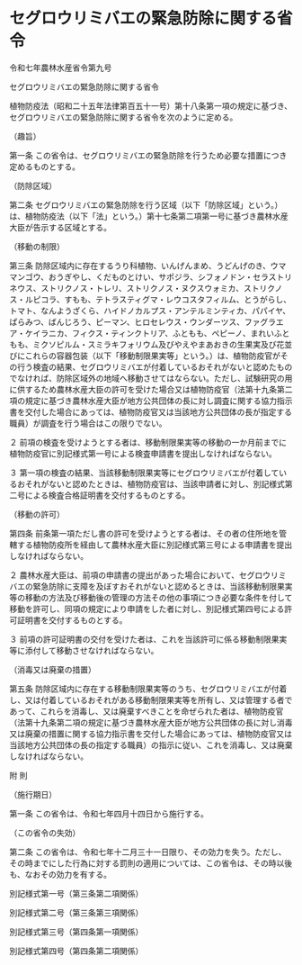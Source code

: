 # セグロウリミバエの緊急防除に関する省令

令和七年農林水産省令第九号

セグロウリミバエの緊急防除に関する省令

植物防疫法（昭和二十五年法律第百五十一号）第十八条第一項の規定に基づき、セグロウリミバエの緊急防除に関する省令を次のように定める。

（趣旨）

第一条 この省令は、セグロウリミバエの緊急防除を行うため必要な措置につき定めるものとする。

（防除区域）

第二条 セグロウリミバエの緊急防除を行う区域（以下「防除区域」という。）は、植物防疫法（以下「法」という。）第十七条第二項第一号に基づき農林水産大臣が告示する区域とする。

（移動の制限）

第三条 防除区域内に存在するうり科植物、いんげんまめ、うどんげのき、ウママンゴウ、おうぎやし、くだものとけい、サポジラ、シフォノドン・セラストリネウス、ストリクノス・トレリ、ストリクノス・ヌクスウォミカ、ストリクノス・ルピコラ、すもも、テトラスティグマ・レウコスタフィルム、とうがらし、トマト、なんようざくら、ハイドノカルプス・アンテルミンティカ、パパイヤ、ぱらみつ、ばんじろう、ピーマン、ヒロセレウス・ウンダーツス、ファグラエア・ケイラニカ、フィクス・ティンクトリア、ふともも、ペピーノ、まれいふともも、ミクソピルム・スミラキフォリウム及びやえやまあおきの生果実及び花並びにこれらの容器包装（以下「移動制限果実等」という。）は、植物防疫官がその行う検査の結果、セグロウリミバエが付着しているおそれがないと認めたものでなければ、防除区域外の地域へ移動させてはならない。ただし、試験研究の用に供するため農林水産大臣の許可を受けた場合又は植物防疫官（法第十九条第二項の規定に基づき農林水産大臣が地方公共団体の長に対し調査に関する協力指示書を交付した場合にあっては、植物防疫官又は当該地方公共団体の長が指定する職員）が調査を行う場合はこの限りでない。

２ 前項の検査を受けようとする者は、移動制限果実等の移動の一か月前までに植物防疫官に別記様式第一号による検査申請書を提出しなければならない。

３ 第一項の検査の結果、当該移動制限果実等にセグロウリミバエが付着しているおそれがないと認めたときは、植物防疫官は、当該申請者に対し、別記様式第二号による検査合格証明書を交付するものとする。

（移動の許可）

第四条 前条第一項ただし書の許可を受けようとする者は、その者の住所地を管轄する植物防疫所を経由して農林水産大臣に別記様式第三号による申請書を提出しなければならない。

２ 農林水産大臣は、前項の申請書の提出があった場合において、セグロウリミバエの緊急防除に支障を及ぼすおそれがないと認めるときは、当該移動制限果実等の移動の方法及び移動後の管理の方法その他の事項につき必要な条件を付して移動を許可し、同項の規定により申請をした者に対し、別記様式第四号による許可証明書を交付するものとする。

３ 前項の許可証明書の交付を受けた者は、これを当該許可に係る移動制限果実等に添付して移動させなければならない。

（消毒又は廃棄の措置）

第五条 防除区域内に存在する移動制限果実等のうち、セグロウリミバエが付着し、又は付着しているおそれがある移動制限果実等を所有し、又は管理する者であって、これらを消毒し、又は廃棄すべきことを命ぜられた者は、植物防疫官（法第十九条第二項の規定に基づき農林水産大臣が地方公共団体の長に対し消毒又は廃棄の措置に関する協力指示書を交付した場合にあっては、植物防疫官又は当該地方公共団体の長の指定する職員）の指示に従い、これを消毒し、又は廃棄しなければならない。

附 則

（施行期日）

第一条 この省令は、令和七年四月十四日から施行する。

（この省令の失効）

第二条 この省令は、令和七年十二月三十一日限り、その効力を失う。ただし、その時までにした行為に対する罰則の適用については、この省令は、その時以後も、なおその効力を有する。

別記様式第一号（第三条第二項関係）

[](/./pict/2FH00000076816.pdf)

別記様式第二号（第三条第三項関係）

[](/./pict/2FH00000076817.pdf)

別記様式第三号（第四条第一項関係）

[](/./pict/2FH00000076818.pdf)

別記様式第四号（第四条第二項関係）

[](/./pict/2FH00000076819.pdf)
